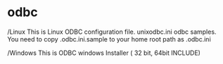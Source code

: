 # odbc

/Linux 
This is Linux ODBC configuration file. 
unixodbc.ini odbc samples.
You need to copy .odbc.ini.sample to your home root path as .odbc.ini

/Windows
This is ODBC windows Installer ( 32 bit, 64bit INCLUDE) 




